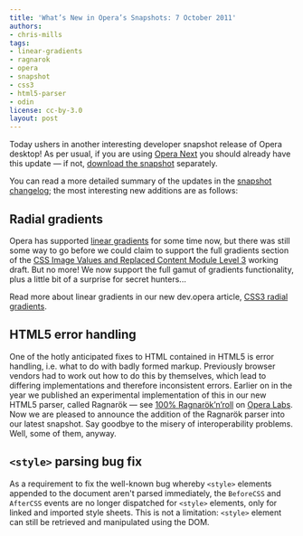 ```yaml
---
title: 'What’s New in Opera’s Snapshots: 7 October 2011'
authors:
- chris-mills
tags:
- linear-gradients
- ragnarok
- opera
- snapshot
- css3
- html5-parser
- odin
license: cc-by-3.0
layout: post
---
```


<p>Today ushers in another interesting developer snapshot release of Opera desktop! As per usual, if you are using <a href="http://www.opera.com/browser/next/">Opera Next</a> you should already have this update — if not, <a href="http://my.opera.com/desktopteam/blog/2011/10/07/ragnarok-css3-radial-gradients">download the snapshot</a> separately.</p>

<p>You can read a more detailed summary of the updates in the <a href="http://my.opera.com/desktopteam/blog/2011/10/07/ragnarok-css3-radial-gradients">snapshot changelog</a>; the most interesting new additions are as follows:</p>

<h2>Radial gradients</h2>

<p>Opera has supported <a href="http://dev.opera.com/articles/view/css3-linear-gradients/">linear gradients</a> for some time now, but there was still some way to go before we could claim to support the full gradients section of the <a href="http://www.w3.org/TR/css3-images/">CSS Image Values and Replaced Content Module Level 3</a> working draft. But no more! We now support the full gamut of gradients functionality, plus a little bit of a surprise for secret hunters...</p>

<p>Read more about linear gradients in our new dev.opera article, <a href="http://dev.opera.com/articles/view/css3-radial-gradients/">CSS3 radial gradients</a>.</p>

<h2>HTML5 error handling</h2>

<p>One of the hotly anticipated fixes to HTML contained in HTML5 is error handling, i.e. what to do with badly formed markup. Previously browser vendors had to work out how to do this by themselves, which lead to differing implementations and therefore inconsistent errors. Earlier on in the year we published an experimental implementation of this in our new HTML5 parser, called Ragnarök — see <a href="http://labs.opera.com/news/2011/07/21/">100% Ragnarök’n’roll</a> on <a href="http://labs.opera.com/">Opera Labs</a>. Now we are pleased to announce the addition of the Ragnarök parser into our latest snapshot. Say goodbye to the misery of interoperability problems. Well, some of them, anyway.</p>

<h2><code>&lt;style&gt;</code> parsing bug fix</h2>

<p>As a requirement to fix the well-known bug whereby <code>&lt;style&gt;</code> elements appended to the document aren&#39;t parsed immediately, the <code>BeforeCSS</code> and <code>AfterCSS</code> events are no longer dispatched for <code>&lt;style&gt;</code> elements, only for linked and imported style sheets. This is not a limitation: <code>&lt;style&gt;</code> element can still be retrieved and manipulated using the DOM.</p>
